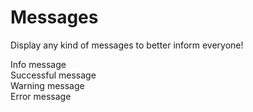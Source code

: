 # Messages

Display any kind of messages to better inform everyone!

<div class="info">Info message</div>

<div class="success">Successful message</div>

<div class="warning">Warning message</div>

<div class="error">Error message</div>